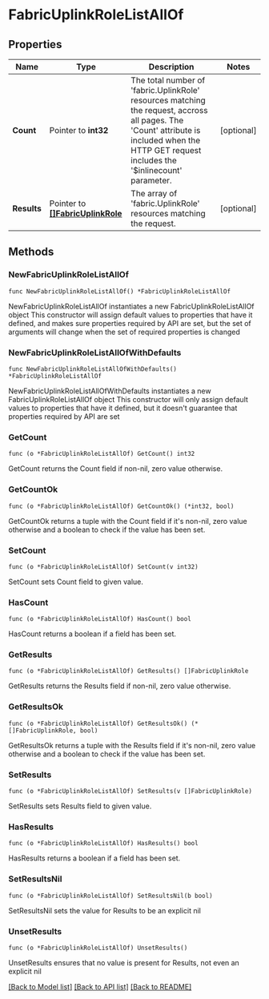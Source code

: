 # FabricUplinkRoleListAllOf

## Properties

Name | Type | Description | Notes
------------ | ------------- | ------------- | -------------
**Count** | Pointer to **int32** | The total number of &#39;fabric.UplinkRole&#39; resources matching the request, accross all pages. The &#39;Count&#39; attribute is included when the HTTP GET request includes the &#39;$inlinecount&#39; parameter. | [optional] 
**Results** | Pointer to [**[]FabricUplinkRole**](fabric.UplinkRole.md) | The array of &#39;fabric.UplinkRole&#39; resources matching the request. | [optional] 

## Methods

### NewFabricUplinkRoleListAllOf

`func NewFabricUplinkRoleListAllOf() *FabricUplinkRoleListAllOf`

NewFabricUplinkRoleListAllOf instantiates a new FabricUplinkRoleListAllOf object
This constructor will assign default values to properties that have it defined,
and makes sure properties required by API are set, but the set of arguments
will change when the set of required properties is changed

### NewFabricUplinkRoleListAllOfWithDefaults

`func NewFabricUplinkRoleListAllOfWithDefaults() *FabricUplinkRoleListAllOf`

NewFabricUplinkRoleListAllOfWithDefaults instantiates a new FabricUplinkRoleListAllOf object
This constructor will only assign default values to properties that have it defined,
but it doesn't guarantee that properties required by API are set

### GetCount

`func (o *FabricUplinkRoleListAllOf) GetCount() int32`

GetCount returns the Count field if non-nil, zero value otherwise.

### GetCountOk

`func (o *FabricUplinkRoleListAllOf) GetCountOk() (*int32, bool)`

GetCountOk returns a tuple with the Count field if it's non-nil, zero value otherwise
and a boolean to check if the value has been set.

### SetCount

`func (o *FabricUplinkRoleListAllOf) SetCount(v int32)`

SetCount sets Count field to given value.

### HasCount

`func (o *FabricUplinkRoleListAllOf) HasCount() bool`

HasCount returns a boolean if a field has been set.

### GetResults

`func (o *FabricUplinkRoleListAllOf) GetResults() []FabricUplinkRole`

GetResults returns the Results field if non-nil, zero value otherwise.

### GetResultsOk

`func (o *FabricUplinkRoleListAllOf) GetResultsOk() (*[]FabricUplinkRole, bool)`

GetResultsOk returns a tuple with the Results field if it's non-nil, zero value otherwise
and a boolean to check if the value has been set.

### SetResults

`func (o *FabricUplinkRoleListAllOf) SetResults(v []FabricUplinkRole)`

SetResults sets Results field to given value.

### HasResults

`func (o *FabricUplinkRoleListAllOf) HasResults() bool`

HasResults returns a boolean if a field has been set.

### SetResultsNil

`func (o *FabricUplinkRoleListAllOf) SetResultsNil(b bool)`

 SetResultsNil sets the value for Results to be an explicit nil

### UnsetResults
`func (o *FabricUplinkRoleListAllOf) UnsetResults()`

UnsetResults ensures that no value is present for Results, not even an explicit nil

[[Back to Model list]](../README.md#documentation-for-models) [[Back to API list]](../README.md#documentation-for-api-endpoints) [[Back to README]](../README.md)


